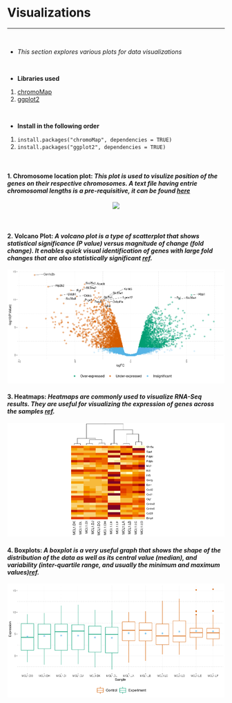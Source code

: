 # Visualizations
---
<br>

* *This section explores various plots for data visualizations*

<br>

* **Libraries used**
1. [chromoMap](https://cran.r-project.org/web/packages/chromoMap/index.html)
2. [ggplot2](https://ggplot2.tidyverse.org/)

<br>

* **Install in the following order**
1. ```install.packages("chromoMap", dependencies = TRUE)```
2. ```install.packages("ggplot2", dependencies = TRUE)```

<br>

#### 1. Chromosome location plot: _This plot is used to visulize position of the genes on their respective chromosomes. A text file having entrie chromosomal lengths is a pre-requisitive, it can be found [here](https://raw.githubusercontent.com/spriyansh/Micro-Array-Data-Analysis/master/Visualization/Chrom_info.txt)_
<p align="center"><img src="https://github.com/spriyansh/Micro-Array-Data-Analysis/blob/master/Visualization/plots/Chromosome_Location_Plot.png" width="350"></p>

<br>

#### 2. Volcano Plot: _A volcano plot is a type of scatterplot that shows statistical significance (P value) versus magnitude of change (fold change). It enables quick visual identification of genes with large fold changes that are also statistically significant [ref](https://training.galaxyproject.org/training-material/topics/transcriptomics/tutorials/rna-seq-viz-with-volcanoplot/tutorial.html)._
<p align="center"><img src="https://github.com/spriyansh/Micro-Array-Data-Analysis/blob/master/Visualization/plots/Volcano.png"></p>

#### 3. Heatmaps: _Heatmaps are commonly used to visualize RNA-Seq results. They are useful for visualizing the expression of genes across the samples [ref](https://training.galaxyproject.org/training-material/topics/transcriptomics/tutorials/rna-seq-viz-with-volcanoplot/tutorial.html)._
<p align="center"><img src="https://github.com/spriyansh/Micro-Array-Data-Analysis/blob/master/Visualization/plots/Heatmap.png"></p>

#### 4. Boxplots: _A boxplot is a very useful graph that shows the shape of the distribution of the data as well as its central value (median), and variability (inter-quartile range, and usually the minimum and maximum values)[ref](http://nebc.nerc.ac.uk/nebc_website_frozen/nebc.nerc.ac.uk//tools/bioinformatics-docs/other-bioinf/microarray-quality.html#:~:text=package%20from%20Bioconductor.-,Boxplots,the%20minimum%20and%20maximum%20values)._
<p align="center"><img src="https://github.com/spriyansh/Micro-Array-Data-Analysis/blob/master/Visualization/plots/boxplot.png"></p>
